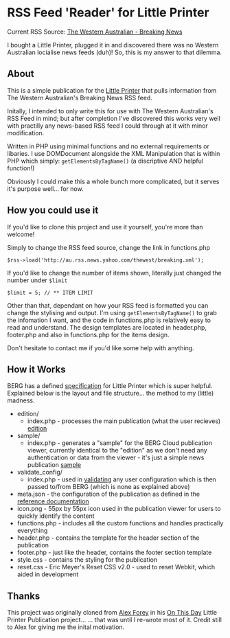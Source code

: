 RSS Feed 'Reader' for Little Printer
=============
Current RSS Source: [The Western Australian - Breaking News](http://au.rss.news.yahoo.com/thewest/breaking.xml)

I bought a Little Printer, plugged it in and discovered there was no Western Australian locialise news feeds (duh)! So, this is my answer to that dilemma.

About
-----

This is a simple publication for the [Little Printer](http://bergcloud.com/littleprinter/) that pulls information from The Western Australian's Breaking News RSS feed.

Initally, I intended to only write this for use with The Western Australian's RSS Feed in mind; but after completion I've discovered this works very well with practilly any news-based RSS feed I could through at it with minor modification.

Written in PHP using minimal functions and no external requirements or libaries.
I use DOMDocument alongside the XML Manipulation that is within PHP which simply: `getElementsByTagName()` (a discriptive AND helpful function!)

Obviously I could make this a whole bunch more complicated, but it serves it's purpose well... for now.

How you could use it
--------------------

If you'd like to clone this project and use it yourself, you're more than welcome!

Simply to change the RSS feed source, change the link in functions.php

`$rss->load('http://au.rss.news.yahoo.com/thewest/breaking.xml');`

If you'd like to change the number of items shown, literally just changed the number under `$limit`

`$limit = 5; // ** ITEM LIMIT`

Other than that, dependant on how your RSS feed is formatted you can change the stylising and output.
I'm using `getElementsByTagName()` to grab the infomation I want, and the code in functions.php is relatively easy to read and understand.
The design templates are located in header.php, footer.php and also in functions.php for the items design.

Don't hesitate to contact me if you'd like some help with anything.


How it Works
------------

BERG has a defined [specification](http://remote.bergcloud.com/developers/reference/) for Little Printer which is super helpful.
Explained below is the layout and file structure... the method to my (little) madness.

*	edition/
	*	index.php - processes the main publication (what the user recieves) [edition](http://remote.bergcloud.com/developers/reference/edition)
*	sample/
	*	index.php - generates a "sample" for the BERG Cloud publication viewer, currently identical to the "edition" as we don't need any authentication or data from the viewer - it's just a simple news publication [sample](http://remote.bergcloud.com/developers/reference/sample)
*	validate_config/	
	*	index.php - used in [validating](http://remote.bergcloud.com/developers/reference/validate_config) any user configuration which is then passed to/from BERG (which is none as explained above)
*	meta.json - the configuration of the publication as defined in the [reference documentation](http://remote.bergcloud.com/developers/reference/metajson)
*	icon.png - 55px by 55px icon used in the publication viewer for users to quickly identify the content
*	functions.php - includes all the custom functions and handles practically everything
*	header.php - contains the template for the header section of the publication
*	footer.php - just like the header, contains the footer section template
*	style.css - contains the styling for the publication
*	reset.css - Eric Meyer's Reset CSS v2.0 - used to reset Webkit, which aided in development

Thanks
------

This project was originally cloned from [Alex Forey](https://github.com/alfo) in his [On This Day](https://github.com/alfo/onthisday) Little Printer Publication project...
... that was until I re-wrote most of it. Credit still to Alex for giving me the inital motivation.
